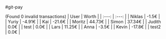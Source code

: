 #git-pay

(Found 0 invalid transactions)
| User | Worth |
| :---: | :---: |
| Niklas | -1.5€ |
| Yuriy | -4.91€ |
| Kai | -21.6€ |
| Moritz | 44.73€ |
| Simon | 37.34€ |
| Judith | 0.0€ |
| test | 0.0€ |
| Lars | 11.25€ |
| Anna | -3.5€ |
| Kevin | -17.8€ |
| test2 | 0.0€ |
